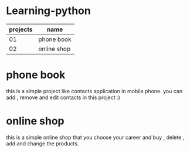 # Learning-python
projects | name |
--- | --- |  
01  | phone book |
02  | online shop |
# phone book
this is a simple project like contacts application in mobile phone.
you can add , remove and edit contacts in this project :)
# online shop 
this is a simple online shop that you choose your career and buy , delete , add and change the products.
